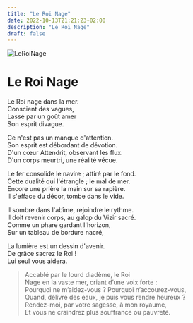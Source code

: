 ```yaml
---
title: "Le Roi Nage"
date: 2022-10-13T21:21:23+02:00
description: "Le Roi Nage"
draft: false
---
```


![LeRoiNage](https://i.ibb.co/xLYcKdw/Maier-BNF-Gravure-Atalante-Fugitive-31-moy.jpg "Le Roi Nage")

# Le Roi Nage

Le Roi nage dans la mer.  
Conscient des vagues,  
Lassé par un goût amer  
Son esprit divague.  
  
Ce n'est pas un manque d'attention.  
Son esprit est débordant de dévotion.  
D'un cœur Attendrit, observant les flux.  
D'un corps meurtri, une réalité vécue.  
  
Le fer consolide le navire ; attiré par le fond.  
Cette dualité qui l'étrangle ; le mal de mer.  
Encore une prière la main sur sa rapière.  
Il s'efface du décor, tombe dans le vide.  
  
Il sombre dans l'abîme, rejoindre le rythme.  
Il doit revenir corps, au galop du Vizir sacré.  
Comme un phare gardant l'horizon,  
Sur un tableau de bordure nacré,  
  
La lumière est un dessin d'avenir.  
De grâce sacrez le Roi !  
Lui seul vous aidera.  

>Accablé par le lourd diadème, le Roi  
>Nage en la vaste mer, criant d’une voix forte :  
>Pourquoi ne m’aidez-vous ? Pourquoi n’accourez-vous,  
>Quand, délivré des eaux, je puis vous rendre heureux ?  
>Rendez-moi, par votre sagesse, à mon royaume,  
>Et vous ne craindrez plus souffrance ou pauvreté.  
